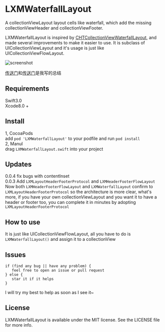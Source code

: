 # LXMWaterfallLayout
A collectionViewLayout layout cells like waterfall, which add the missing collectionViewHeader and collectionViewFooter.

LXMWaterfallLayout is inspired by [CHTCollectionViewWaterfallLayout](https://github.com/chiahsien/CHTCollectionViewWaterfallLayout), and made several improvements to make it easier to use. It is subclass of UICollectionViewLayout and it's usage is just like UICollectionViewFlowLayout.    

![screenshot](https://github.com/Phelthas/LXMWaterfallLayout/blob/master/ScreenShots/LXMWaterfallLayout.gif)

[传送门](http://www.jianshu.com/p/82daa5db4a74)和[传送门](http://www.jianshu.com/p/21f97112cc8e)是我写的总结
## Requirements
Swift3.0    
Xcode8.0 +    

## Install
1, CocoaPods    
   add `pod 'LXMWaterfallLayout'` to your podfile and run `pod install`    
2, Manul    
   drag `LXMWaterfallLayout.swift` into your project 


## Updates
0.0.4  fix bugs with contentInset    
0.0.3  Add `LXMLayoutHeaderFooterProtocol` and `LXMHeaderFooterFlowLayout`    
Now both `LXMHeaderFooterFlowLayout` and `LXMWaterfallLayout` confirm to `LXMLayoutHeaderFooterProtocol` so the architecture is more clear, what's more, if you have your own collectionViewLayout and you want it to have a header or footer too, you can complete it in minutes by adopting `LXMLayoutHeaderFooterProtocol`
      

## How to use
It is just like UICollectionViewFlowLayout, all you have to do is `LXMWaterfallLayout()` and assign it to a collectionView

## Issues
```
if (find any bug || have any problem) {
   feel free to open an issue or pull request
} else {
   star it if it helps
}
```
I will try my best to help as soon as I see it~

## License
LXMWaterfallLayout is available under the MIT license. See the LICENSE file for more info.

